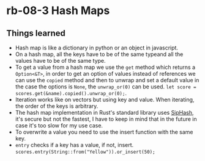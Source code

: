 # rb-08-3 Hash Maps

## Things learned

- Hash map is like a dictionary in python or
  an object in javascript.
- On a hash map, all the keys have to be of the same
  typeand all the values have to be of the same type.
- To get a value from a hash map we use the `get` method
  which returns a `Option<&T>`, in order to get an option
  of values instead of references we can use the `copied`
  method and then to unwrap and set a default value in the
  case the options is `None`, the `unwrap_or(0)` can be used.
  `let score = scores.get(&name).copied().unwrap_or(0);`.
- Iteration works like on vectors but using key and value.
  When iterating, the order of the keys is arbitrary.
- The hash map implementation in Rust's standard library
  uses [SipHash](https://en.wikipedia.org/wiki/SipHash),
  it's secure but not the fastest, I have to keep in mind
  that in the future in case it's too slow for my use case.
- To overwrite a value you need to use the insert function
  with the same key.
- `entry` checks if a key has a value, if not, insert.
  `scores.entry(String::from("Yellow")).or_insert(50);`
